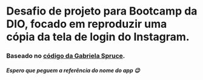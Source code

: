 # Desafio de projeto para Bootcamp da DIO, focado em reproduzir uma cópia da tela de login do Instagram.

### Baseado no [código da Gabriela Spruce](https://github.com/SpruceGabriela/instagram-dio).

##### Espero que peguem a referência do nome do app 😉